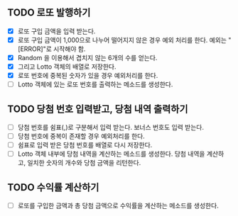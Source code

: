 ## TODO 로또 발행하기

-   [x] 로또 구입 금액을 입력 받는다.
-   [x] 로또 구입 금액이 1,000으로 나누어 떨어지지 않은 경우 예외 처리를 한다. 예외는 "[ERROR]"로 시작해야 함.
-   [x] Random 을 이용해서 겹치지 않는 6개의 수를 얻는다.
-   [x] 그리고 Lotto 객체의 배열로 저장한다.
-   [x] 로또 번호에 중복된 숫자가 있을 경우 예외처리를 한다.
-   [ ] Lotto 객체에 있는 로또 번호를 출력하는 메소드를 생성한다.

## TODO 당첨 번호 입력받고, 당첨 내역 출력하기

-   [ ] 당첨 번호를 쉼표(,)로 구분해서 입력 받는다. 보너스 번호도 입력 받는다.
-   [ ] 당첨 번호에 중복이 존재할 경우 예외처리를 한다.
-   [ ] 쉼표로 입력 받은 당첨 번호를 배열로 다시 저장한다.
-   [ ] Lotto 객체 내부에 당첨 내역을 계산하는 메소드를 생성한다. 당첨 내역을 계산하고, 일치한 숫자의 개수와 당첨 금액을 리턴한다.

## TODO 수익률 계산하기

-   [ ] 로또를 구입한 금액과 총 당첨 금액으로 수익률을 계산하는 메소드를 생성한다.
